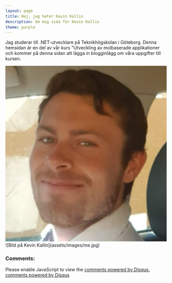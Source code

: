 ```yaml
---
layout: page
title: Hej, jag heter Kevin Kallin
description: Om mig sida för Kevin Kallin
theme: purple
---
```





Jag studerar till .NET-utvecklare på Teknikhögskolan i Göteborg. Denna hemsidan är en del av vår kurs "Utveckling av molbaserade applikationer och kommer på denna sidan att lägga in blogginlägg om våra uppgifter till kursen. 

<img src="assets/images/me.jpg" alt="Bild på Kevin Kallin"/>
![Bild på Kevin Kallin](assets/images/me.jpg)

### Comments:

<div id="disqus_thread"></div>
<script type="text/javascript">
  /* * * CONFIGURATION VARIABLES: EDIT BEFORE PASTING INTO YOUR WEBPAGE * * */
  var disqus_shortname = '{{site.disqushandler}}';

  /* * * DON'T EDIT BELOW THIS LINE * * */
  (function() {
      var dsq = document.createElement('script'); dsq.type = 'text/javascript'; dsq.async = true;
      dsq.src = '//' + disqus_shortname + '.disqus.com/embed.js';
      (document.getElementsByTagName('head')[0] || document.getElementsByTagName('body')[0]).appendChild(dsq);
  })();
</script>
<noscript>Please enable JavaScript to view the <a href="http://disqus.com/?ref_noscript">comments powered by Disqus.</a></noscript>
<a href="http://disqus.com" class="dsq-brlink">comments powered by <span class="logo-disqus">Disqus</span></a>

<script src="https://txtpen.com/embed.js?site={{site.txtpenhandler}}" />
